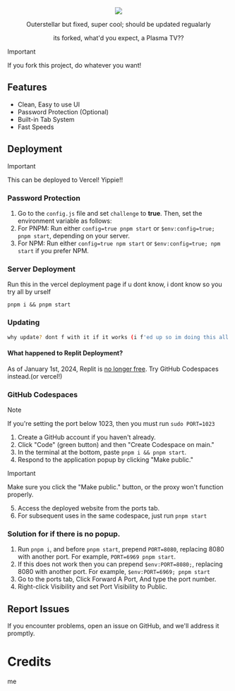 <div align="center">
    <img src="https://raw.githubusercontent.com/UseInterstellar/Interstellar/main/.github/branding/in.png">
    <p>Outerstellar but fixed, super cool; should be updated regualarly<p>
    <p>its forked, what'd you expect, a Plasma  TV??</p>
</div>


> [!IMPORTANT]
> If you fork this project, do whatever you want!

## Features
- Clean, Easy to use UI
- Password Protection (Optional)
- Built-in Tab System
- Fast Speeds

## Deployment

> [!IMPORTANT]
> This can be deployed to Vercel! Yippie!!

### Password Protection

1. Go to the `config.js` file and set `challenge` to **true**. Then, set the environment variable as follows:
2. For PNPM: Run either `config=true pnpm start` or `$env:config=true; pnpm start`, depending on your server.
3. For NPM: Run either `config=true npm start` or `$env:config=true; npm start` if you prefer NPM.

### Server Deployment

Run this in the vercel deployment page
if u dont know, i dont know so you try all by urself

```
pnpm i && pnpm start
```

### Updating

```bash
why update? dont f with it if it works (i f'ed up so im doing this all over again)
```




#### What happened to Replit Deployment?

As of January 1st, 2024, Replit is [no longer free](https://blog.replit.com/hosting-changes). Try GitHub Codespaces instead.(or vercel!)

### GitHub Codespaces

> [!NOTE]
> If you're setting the port below 1023, then you must run `sudo PORT=1023`

1. Create a GitHub account if you haven't already.
2. Click "Code" (green button) and then "Create Codespace on main."
3. In the terminal at the bottom, paste `pnpm i && pnpm start`.
4. Respond to the application popup by clicking "Make public."
> [!IMPORTANT]
> Make sure you click the "Make public." button, or the proxy won't function properly.
5. Access the deployed website from the ports tab.
6. For subsequent uses in the same codespace, just run `pnpm start`

### Solution for if there is no popup.

1. Run `pnpm i`, and before `pnpm start`, prepend `PORT=8080`, replacing 8080 with another port. For example, `PORT=6969 pnpm start`.
2. If this does not work then you can prepend `$env:PORT=8080;`, replacing 8080 with another port. For example, `$env:PORT=6969; pnpm start`
3. Go to the ports tab, Click Forward A Port, And type the port number.
4. Right-click Visibility and set Port Visibility to Public.


## Report Issues

If you encounter problems, open an issue on GitHub, and we'll address it promptly.
 

# Credits
me
